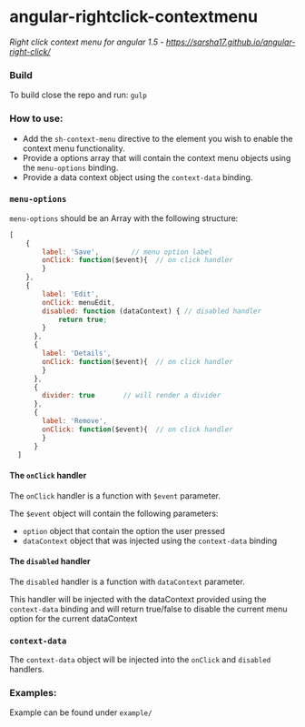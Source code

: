 # angular-rightclick-contextmenu

_Right click context menu for angular 1.5 - https://sarsha17.github.io/angular-right-click/_

### Build
To build close the repo and run:    `gulp`


### How to use:

* Add the `sh-context-menu` directive to the element you wish to enable the context menu functionality.
* Provide a options array that will contain the context menu objects using the `menu-options` binding.
* Provide a data context object using the `context-data` binding.

### `menu-options` 

`menu-options` should be an Array with the following structure:

````javascript
[
    {
        label: 'Save',        // menu option label
        onClick: function($event){  // on click handler
        }   
    },
    {
        label: 'Edit',
        onClick: menuEdit,
        disabled: function (dataContext) { // disabled handler
            return true;
        }
      },
      {
        label: 'Details',
        onClick: function($event){  // on click handler
        }   
      },
      {
        divider: true       // will render a divider
      },
      {
        label: 'Remove',
        onClick: function($event){  // on click handler
        }   
      }
  ]
````

#### The `onClick` handler

The `onClick` handler is a function with `$event` parameter.

The `$event` object will contain the following parameters:
* `option` object that contain the option the user pressed
* `dataContext` object that was injected using the `context-data` binding


#### The `disabled` handler

The `disabled` handler is a function with `dataContext` parameter.

This handler will be injected with the dataContext provided using the `context-data` binding
and will return true/false to disable the current menu option for the current dataContext



### `context-data` 

The `context-data` object will be injected into the `onClick` and `disabled` handlers.



### Examples:

Example can be found under `example/`
